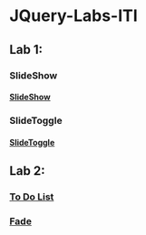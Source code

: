 # JQuery-Labs-ITI
## Lab 1:
### SlideShow
#### [SlideShow](https://raneenmahmoud.github.io/JQuery-Labs-ITI/Lab1/SlideShow/index.html)
### SlideToggle
#### [SlideToggle](https://raneenmahmoud.github.io/JQuery-Labs-ITI/Lab1/SlideToggle/index.html)

## Lab 2:
### [To Do List](https://raneenmahmoud.github.io/JQuery-Labs-ITI/Lab2/Todo_List)
### [Fade](https://raneenmahmoud.github.io/JQuery-Labs-ITI/Lab2/jqueryUI)
